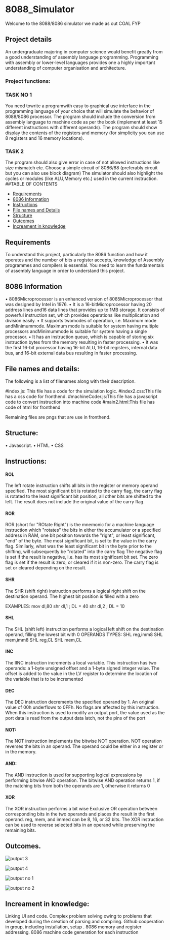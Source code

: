 # 8088_Simulator
Welcome to the 8088/8086 simulator we made as out COAL FYP
## Project details
An undergraduate majoring in computer science would benefit greatly from a good understanding
of assembly language programming. Programming with assembly or lower-level
languages provides one a highly important understanding of computer organisation and
architecture.
### Project functions:
### TASK NO 1
You need towrite a programwith easy to graphical use interface in the programming language
of your choice that will simulate the behavior of 8088/8086 processor. The program should
include the conversion from assembly language to machine code as per the book (implement
at least 15 different instructions with different operands). The program should show display
the contents of the registers and memory (for simplicity you can use 8 registers and 16
memory locations).
### TASK 2
The program should also give error in case of not allowed instructions like size mismatch etc.
Choose a simple circuit of 8086/88 (preferably circuit but you can also use block diagram)
The simulator should also highlight the cycles or modules (like ALU,Memory etc.) used in
the current instruction.
##TABLE OF CONTENTS
* [Requirements](#Requirements)
* [8086 Information](#8086-information)
* [Instructions ](#Instructions)
* [File names and Details](#File-names-and-Details)
* [Structure](#Structure)
* [Outcomes](#Outcomes)
* [Increament in knowledge](#Increament-in-knowledge)

## Requirements
To understand this project, particularly the 8086 function and how it operates and the number of bits a register accepts, knowledge of Assembly programmes and compilers is essential. You need to learn the fundamentals of assembly language in order to understand this project.
## 8086 Information


• 8086Microprocessor is an enhanced version of 8085Microprocessor that was designed
by Intel in 1976.
• It is a 16-bitMicroprocessor having 20 address lines and16 data lines that provides up
to 1MB storage. It consists of powerful instruction set, which provides operations like
multiplication and division easily.
• It supports twomodes of operation, i.e. Maximum mode andMinimummode. Maximum
mode is suitable for system having multiple processors andMinimummode is
suitable for system having a single processor.
• It has an instruction queue, which is capable of storing six instruction bytes from the
memory resulting in faster processing.
• It was the first 16-bit processor having 16-bit ALU, 16-bit registers, internal data bus,
and 16-bit external data bus resulting in faster processing.


## File names and details:
The following is a list of filenames along with their description.

#index.js: This file has a code for the simulation logic.
#index2.css:This file has a css code for fronthend.
#machineCoder.js:This file has a javascript code to convert instruction into machine code
#main2.html:This file has code of html for fronthend

Remaining files are pngs that are use in fronthend.

## Structure:

• Javascript.
• HTML
• CSS

## Instructions:
#### ROL
The left rotate instruction shifts all bits in the register or memory operand specified. The most significant bit is rotated to the carry flag,
the carry flag is rotated to the least significant bit position, all other bits are shifted to the left. 
The result does not include the original value of the carry flag.


#### ROR
ROR (short for "ROtate Right") is the mnemonic for a machine language instruction which "rotates" the bits in either the accumulator or a specified address in RAM, one bit position towards the "right", or least significant, "end" of the byte. The most significant bit, is set to the value in the carry flag. Similarly, what was the least significant bit in the byte prior to the shifting, will subsequently be "rotated" into the carry flag
    The negative flag is set if the result is negative, i.e. has its most significant bit set.
    The zero flag is set if the result is zero, or cleared if it is non-zero.
    The carry flag is set or cleared depending on the result.

#### SHR
The SHR (shift right) instruction performs a logical
right shift on the destination operand. The highest bit
position is filled with a zero

EXAMPLES:
mov dl,80
shr dl,1 ; DL = 40
shr dl,2 ; DL = 10

#### SHL
The SHL (shift left) instruction performs a logical left
shift on the destination operand, filling the lowest bit
with 0
OPERANDS TYPES:
SHL reg,imm8
SHL mem,imm8
SHL reg,CL
SHL mem,CL


#### INC

The IINC instruction increments a local variable. This instruction has two operands: 
a 1-byte unsigned offset and a 1-byte signed integer value.
The offset is added to the value in the LV register to determine the location of the variable that is to be incremented

#### DEC
The DEC instruction decrements the specified operand by 1. An original value of 00h underflows to 0FFh.
No flags are affected by this instruction. When this instruction is used to modify an output port, the value used as
the port data is read from the output data latch, not the pins of the port

#### NOT:
The NOT instruction implements the bitwise NOT operation. NOT operation reverses the bits in an operand.
The operand could be either in a register or in the memory.


#### AND:

The AND instruction is used for supporting logical expressions by performing bitwise AND operation.
The bitwise AND operation returns 1, if the matching bits from both the operands are 1, otherwise it returns 0


#### XOR
The XOR instruction performs a bit wise Exclusive OR operation between corresponding bits in the two operands and places
the result in the first operand. reg, mem, and immed can be 8, 16, or 32 bits. 
The XOR instruction can be used to reverse selected bits in an operand while preserving the remaining bits.



## Outcomes.

![output 3](https://user-images.githubusercontent.com/119393518/205508536-0f85950e-1749-4220-a45d-8b8837921ef1.PNG)


![output 4](https://user-images.githubusercontent.com/119393518/205508549-53450f01-2c2b-42fd-a244-7ba771b6d423.PNG)


![output no 1](https://user-images.githubusercontent.com/119393518/205508580-d5ca4186-b5e4-42a9-a692-8b4454625045.PNG)

![output no 2](https://user-images.githubusercontent.com/119393518/205508592-efa3dfc1-c5dc-48b9-9e9d-3242ccf99f45.PNG)



## Increament in knowledge:


Linking UI and code. Complex problem solving owing to problems that
developed during the creation of parsing and compiling. Github cooperation in group,
including installation, setup . 8086 memory and register addressing. 8086 machine code
generation for each instruction










